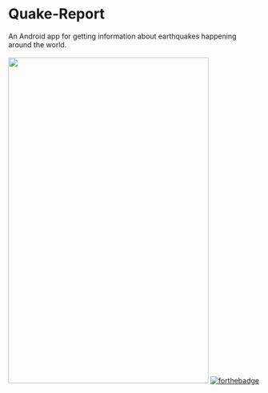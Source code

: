 # Quake-Report
An Android app for getting information about earthquakes happening around the world.<br/><br/>
<img src="gif.gif" width="400" height="650" />
[![forthebadge](https://forthebadge.com/images/badges/made-with-java.svg)](https://forthebadge.com)
